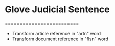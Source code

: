 # Glove Judicial Sentence
=========================

- Transform article reference in "artn" word
- Transform document reference in "flsn" word